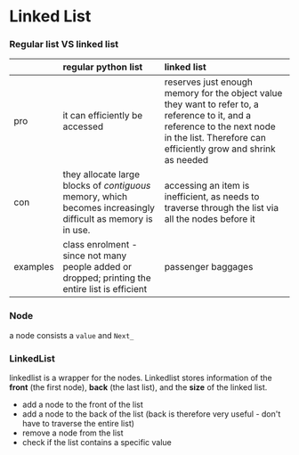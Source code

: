 Linked List
=========


### Regular list VS linked list

| | regular python list | linked list     |
| :-- |:------------- | :------------- |
| pro | it can efficiently be accessed      | reserves just enough memory for the object value they want to refer to, a reference to it, and a reference to the next node in the list. Therefore can efficiently grow and shrink as needed |   
|con| they allocate large blocks of _contiguous_ memory, which becomes increasingly difficult as memory is in use. | accessing an item is inefficient, as needs to traverse through the list via all the nodes before it |
|examples| class enrolment - since not many people added or dropped; printing the entire list is efficient | passenger baggages |


### Node
a node consists a `value` and `Next_`

### LinkedList   
linkedlist is a wrapper for the nodes. Linkedlist stores information of the __front__ (the first node), __back__ (the last list), and the __size__ of the linked list.

+ add a node to the front of the list
+ add a node to the back of the list (back is therefore very useful - don't have to traverse the entire list)
+ remove a node from the list
+ check if the list contains a specific value          
